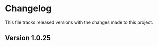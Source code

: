 # Changelog

This file tracks released versions with the changes made to this project.

## Version 1.0.25
